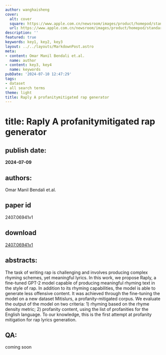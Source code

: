 ```yaml
---
author: wanghaisheng
cover:
  alt: cover
  square: https://www.apple.com.cn/newsroom/images/product/homepod/standard/Apple-HomePod-hero-230118_big.jpg.large_2x.jpg
  url: https://www.apple.com.cn/newsroom/images/product/homepod/standard/Apple-HomePod-hero-230118_big.jpg.large_2x.jpg
description: ''
featured: true
keywords: key1, key2, key3
layout: ../../layouts/MarkdownPost.astro
meta:
- content: Omar Manil Bendali et.al.
  name: author
- content: key3, key4
  name: keywords
pubDate: '2024-07-10 12:47:29'
tags:
- dataset
- all search terms
theme: light
title: Raply A profanitymitigated rap generator
---
```


# title: Raply A profanitymitigated rap generator 
## publish date: 
**2024-07-09** 
## authors: 
  Omar Manil Bendali et.al. 
## paper id
2407.06941v1
## download
[2407.06941v1](http://arxiv.org/abs/2407.06941v1)
## abstracts:
The task of writing rap is challenging and involves producing complex rhyming schemes, yet meaningful lyrics. In this work, we propose Raply, a fine-tuned GPT-2 model capable of producing meaningful rhyming text in the style of rap. In addition to its rhyming capabilities, the model is able to generate less offensive content. It was achieved through the fine-tuning the model on a new dataset Mitislurs, a profanity-mitigated corpus. We evaluate the output of the model on two criteria: 1) rhyming based on the rhyme density metric; 2) profanity content, using the list of profanities for the English language. To our knowledge, this is the first attempt at profanity mitigation for rap lyrics generation.
## QA:
coming soon

